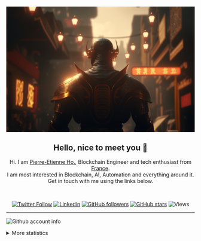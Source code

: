 <p align="center">
    <img align="center" alt="visitors" src="./profile_animation.png" />
</p>

<div align="center">
    
## Hello, nice to meet you 👋
    
Hi. I am [Pierre-Etienne Ho.](https://www.linkedin.com/in/blockchain-pierre-etienne-de/), Blockchain Engineer and tech enthusiast from
[France](https://en.wikipedia.org/wiki/France). <br/>I am most interested in Blockchain, AI, Automation and everything around it. Get in touch with me using the links below.
    
<br/>
    
[![Twitter Follow](https://img.shields.io/twitter/follow/hopierrot?style=flat&colorA=225fb2&colorB=225fb2&logo=twitter&logoColor=white)](https://twitter.com/intent/follow?screen_name=hopierrot)
[![Linkedin](https://img.shields.io/badge/LinkedIn-0077B5?style=for-the-badge&logo=linkedin&logoColor=white&style=flat&color=225fb2)](https://www.linkedin.com/in/blockchain-pierre-etienne-de/)
[![GitHub followers](https://img.shields.io/github/followers/pierrot498?style=flat&colorA=225fb2&colorB=225fb2&label=Follow)](https://github.com/pierrot498)
[![GitHub stars](https://img.shields.io/github/stars/pierrot498?style=flat&colorA=225fb2&colorB=225fb2)](https://github.com/pierrot498)
![Views](https://komarev.com/ghpvc/?username=pierrot498P&color=225fb2)
</div>

<hr>

![Github account info](https://metrics.lecoq.io/pierrot498?template=classic&config.timezone=France)

<details><summary>More statistics</summary>

![Github statistics](https://github-readme-stats.vercel.app/api?username=pierrot498&show_icons=true)

![Used languages](https://github-readme-stats.vercel.app/api/top-langs/?username=pierrot498&layout=compact)

</details>
